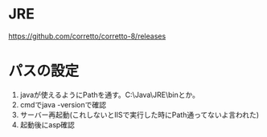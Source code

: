 # JRE  
https://github.com/corretto/corretto-8/releases  

# パスの設定  
1. javaが使えるようにPathを通す。C:\Java\JRE\binとか。  
1. cmdでjava -versionで確認
1. サーバー再起動(これしないとIISで実行した時にPath通ってないよ言われた)
1. 起動後にasp確認
